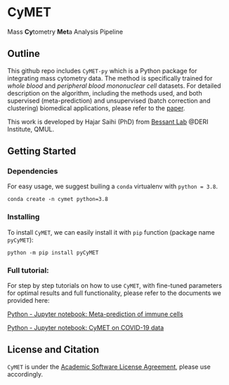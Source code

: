 # CyMET 
Mass **Cy**tometry **Met**a Analysis Pipeline

## Outline

This github repo includes `CyMET-py` which is a Python package for integrating mass cytometry data. The method is specifically trained for *whole blood* and *peripheral blood mononuclear cell* datasets. For detailed description on the algorithm, including the methods used, and both supervised (meta-prediction) and unsupervised (batch correction and clustering) biomedical applications, please refer to the [paper](https://www.biorxiv.org).

This work is developed by Hajar Saihi (PhD) from [Bessant Lab](https://bezzlab.github.io/) @DERI Institute, QMUL.


## Getting Started
### Dependencies

For easy usage, we suggest builing a ```conda``` virtualenv with ```python = 3.8```.

```{bash}
conda create -n cymet python=3.8
```

### Installing

To install ```CyMET```, we can easily install it with ```pip``` function (package name ```pyCyMET```):

```{bash}
python -m pip install pyCyMET
```


### Full tutorial:
For step by step tutorials on how to use ```CyMET```, with fine-tuned parameters for optimal results and full functionality, please refer to the documents we provided here:

[Python - Jupyter notebook: Meta-prediction of immune cells](https://github.com/startswithH/CyMET/blob/main/tutorials/Immunopred%20Prediction.ipynb)

[Python - Jupyter notebook: CyMET on COVID-19 data](https://github.com/startswithH/CyMET/blob/main/tutorials/CyMET%20on%20COVID-19.ipynb)

## License and Citation

```CyMET``` is under the [Academic Software License Agreement](https://github.com/shuxiaoc/mario-py/blob/main/LICENSE.txt), please use accordingly.
